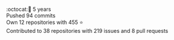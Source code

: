 :octocat::birthday: 5 years  
Pushed 94 commits  
Own 12 repositories with 455 :star:  
Contributed to 38 repositories with 219 issues and 8 pull requests
